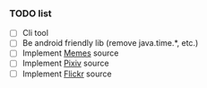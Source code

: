 ### TODO list
- [ ] Cli tool 
- [ ] Be android friendly lib (remove java.time.*, etc.)
- [ ] Implement [Memes](https://memes.com/u/itsevilkermit) source
- [ ] Implement [Pixiv](https://www.pixiv.net/en/) source
- [ ] Implement [Flickr](https://www.flickr.com/) source